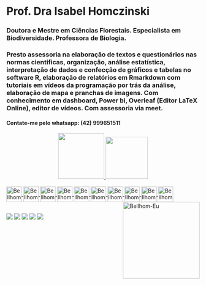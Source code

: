 # Prof. Dra Isabel Homczinski
### Doutora e Mestre em Ciências Florestais. Especialista em Biodiversidade. Professora de Biologia.
### Presto assessoria na elaboração de textos e questionários nas normas cientificas, organização, análise estatística, interpretação de dados e confecção de gráficos e tabelas no software R, elaboração de relatórios em Rmarkdown com tutoriais em vídeos da programação por trás da análise, elaboração de mapa e pranchas de imagens. Com conhecimento em dashboard, Power bi, Overleaf (Editor LaTeX Online), editor de vídeos. Com assessoria via meet.
#### Contate-me pelo whatsapp: (42) 999651511

<div align="center">
  <a href="https://github.com/Bellhom">
  <img height="120em" src="https://github-readme-stats.vercel.app/api?username=Bellhom&show_icons=true&theme=highcontrast&include_all_commits=true&count_private=true"/>
  <img height="110em" src="https://github-readme-stats.vercel.app/api/top-langs/?username=Bellhom&layout=compact&langs_count=7&theme=highcontrast"/>
</div>
<div style="display: inline_block"><br>
  <img align="center" alt="Bellhom-R" height="40" width="40" src="https://cdn.jsdelivr.net/gh/devicons/devicon/icons/r/r-plain.svg">
  <img align="center" alt="Bellhom-RStudio" height="40" width="40" src="https://cdn.jsdelivr.net/gh/devicons/devicon/icons/rstudio/rstudio-plain.svg">
  <img align="center" alt="Bellhom-RMarkdown" height="40" width="40" src="https://imgur.com/OXeEerH.png">
  <img align="center" alt="Bellhom-vscode" height="40" width="40" src="https://cdn.jsdelivr.net/gh/devicons/devicon/icons/vscode/vscode-original-wordmark.svg">
  <img align="center" alt="Bellhom-Windows" height="40" width="40" src="https://cdn.jsdelivr.net/gh/devicons/devicon/icons/windows8/windows8-original.svg">
  <img align="center" alt="Bellhom-Chrome" height="40" width="40" src="https://cdn.jsdelivr.net/gh/devicons/devicon/icons/chrome/chrome-original-wordmark.svg">
  <img align="center" alt="Bellhom-Google" height="40" width="40" src="https://cdn.jsdelivr.net/gh/devicons/devicon/icons/google/google-original-wordmark.svg">
  <img align="center" alt="Bellhom-Canva" height="40" width="40" src="https://cdn.jsdelivr.net/gh/devicons/devicon/icons/canva/canva-original.svg">
  <img align="center" alt="Bellhom-GitHub" height="40" width="40" src="https://cdn.jsdelivr.net/gh/devicons/devicon/icons/github/github-original-wordmark.svg">
  <img align="center" alt="Bellhom-Latex" height="40" width="40" src="https://cdn.jsdelivr.net/gh/devicons/devicon/icons/latex/latex-original.svg">
  <img align="right" alt="Bellhom-Eu" height="200" width="200" src="https://imgur.com/ccwn71R.gif">
 </div>
  
  ##
  
  <div> 
  <a href="https://www.youtube.com/channel/UC49MOdm6Jcb_GvdomZc2aYA" target="_blank"><img src="https://img.shields.io/badge/YouTube-FF0000?style=for-the-badge&logo=youtube&logoColor=white" target="_blank"></a>
  <a href="https://www.instagram.com/bebell_homczinski/" target="_blank"><img src="https://img.shields.io/badge/-Instagram-%23E4405F?style=for-the-badge&logo=instagram&logoColor=white" target="_blank"></a>
 	<a href = "mailto:ltdaorientadoradealuguel@gmail.com"><img src="https://img.shields.io/badge/-Gmail-%23333?style=for-the-badge&logo=gmail&logoColor=white" target="_blank"></a>
  <a href="https://www.linkedin.com/in/isabel-homczinski-47870b112/" target="_blank"><img src="https://img.shields.io/badge/-LinkedIn-%230077B5?style=for-the-badge&logo=linkedin&logoColor=white" target="_blank"></a> 
   <a href="https://lattes.cnpq.br/9005468404408484" target="_blank"><img src="https://img.shields.io/badge/-Curriculo_Lattes-%230077B5?style=for-the-badge&logo=Curriculo_Lattes&logoColor=white" target="_blank"></a>
</div>
